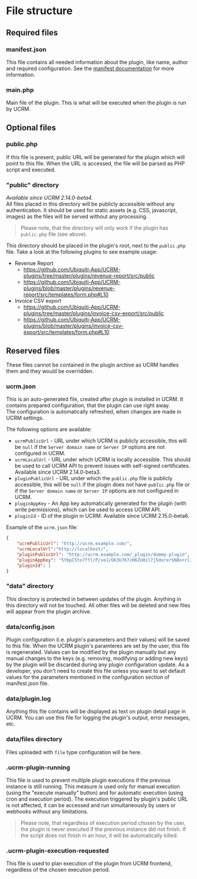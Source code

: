# File structure

## Required files

### manifest.json
This file contains all needed information about the plugin, like name, author and required configuration. See the [manifest documentation](manifest.md) for more information.

### main.php
Main file of the plugin. This is what will be executed when the plugin is run by UCRM.

## Optional files

### public.php
If this file is present, public URL will be generated for the plugin which will point to this file. When the URL is accessed, the file will be parsed as PHP script and executed.

### "public" directory
*Available since UCRM 2.14.0-beta4.*  
All files placed in this directory will be publicly accessible without any authentication. It should be used for static assets (e.g. CSS, javascript, images) as the files will be served without any processing.  
> Please note, that the directory will only work if the plugin has `public.php` file (see above).

This directory should be placed in the plugin's root, next to the `public.php` file. Take a look at the following plugins to see example usage:
- Revenue Report
    - https://github.com/Ubiquiti-App/UCRM-plugins/tree/master/plugins/revenue-report/src/public
    - https://github.com/Ubiquiti-App/UCRM-plugins/blob/master/plugins/revenue-report/src/templates/form.php#L10
- Invoice CSV export
    - https://github.com/Ubiquiti-App/UCRM-plugins/tree/master/plugins/invoice-csv-export/src/public
    - https://github.com/Ubiquiti-App/UCRM-plugins/blob/master/plugins/invoice-csv-export/src/templates/form.php#L10

## Reserved files
These files cannot be contained in the plugin archive as UCRM handles them and they would be overridden.

### ucrm.json
This is an auto-generated file, created after plugin is installed in UCRM. It contains prepared configuration, that the plugin can use right away.  
The configuration is automatically refreshed, when changes are made in UCRM settings.

The following options are available:
- `ucrmPublicUrl` - URL under which UCRM is publicly accessible, this will be `null` if the `Server domain name` or `Server IP` options are not configured in UCRM.
- `ucrmLocalUrl` - URL under which UCRM is locally accessible. This should be used to call UCRM API to prevent issues with self-signed certificates. Available since UCRM 2.14.0-beta3.
- `pluginPublicUrl` - URL under which the `public.php` file is publicly accessible, this will be `null` if the plugin does not have `public.php` file or if the `Server domain name` or `Server IP` options are not configured in UCRM.
- `pluginAppKey` - An App key automatically generated for the plugin (with write permissions), which can be used to access UCRM API.
- `pluginId` - ID of the plugin in UCRM. Available since UCRM 2.15.0-beta6.

Example of the `ucrm.json` file:
```json
{
    "ucrmPublicUrl": "http://ucrm.example.com/",
    "ucrmLocalUrl":"http://localhost/",
    "pluginPublicUrl": "http://ucrm.example.com/_plugin/dummy-plugin",
    "pluginAppKey": "5YbpCSto7ffl/P/veJ/GK3U7K7zH6ZoHil7j5dorerSN8o+rlJJq6X/uFGZQF2WL",
    "pluginId": 1
}
```

### "data" directory
This directory is protected in between updates of the plugin. Anything in this directory will not be touched. All other files will be deleted and new files will appear from the plugin archive.

### data/config.json
Plugin configuration (i.e. plugin's parameters and their values) will be saved to this file. When the UCRM plugin's paramteres are set by the user, this file is regenerated. Values can be modified by the plugin manually but any manual changes to the keys (e.g. removing, modifying or adding new keys) by the plugin will be discarded during any plugin configuration update. As a developer, you don't need to create this file unless you want to set default values for the parameters mentioned in the configuration section of manifest.json file.

### data/plugin.log
Anything this file contains will be displayed as text on plugin detail page in UCRM. You can use this file for logging the plugin's output, error messages, etc.

### data/files directory
Files uploaded with `file` type configuration will be here.

### .ucrm-plugin-running
This file is used to prevent multiple plugin executions if the previous instance is still running. This measure is used only for manual execution (using the "execute manually" button) and for automatic execution (using cron and execution period). The execution triggered by plugin's public URL is not affected, it can be accessed and run simultaneously by users or webhooks without any limitations.

> Please note, that regardless of execution period chosen by the user, the plugin is never executed if the previous instance did not finish. If the script does not finish in an hour, it will be automatically killed.

### .ucrm-plugin-execution-requested
This file is used to plan execution of the plugin from UCRM frontend, regardless of the chosen execution period.
